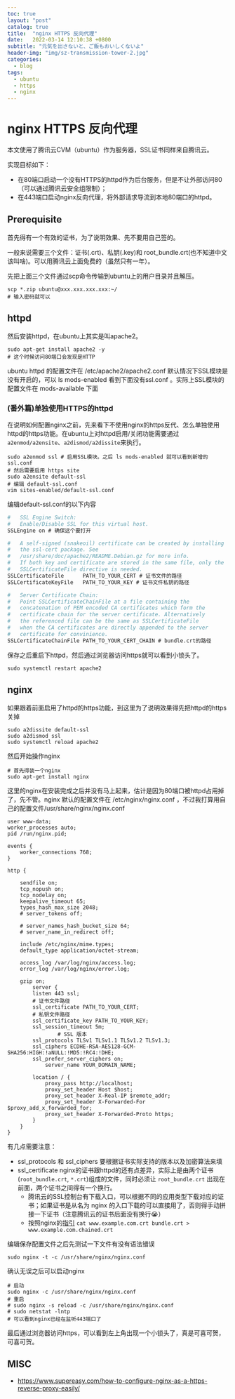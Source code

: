 ```yaml
---
toc: true
layout: "post"
catalog: true
title:  "nginx HTTPS 反向代理"
date:   2022-03-14 12:10:38 +0800
subtitle: "元気を出さないと、ご飯もおいしくないよ"
header-img: "img/sz-transmission-tower-2.jpg"
categories: 
  - blog
tags:
  - ubuntu 
  - https
  - nginx
---
```


# nginx HTTPS 反向代理

本文使用了腾讯云CVM（ubuntu）作为服务器，SSL证书同样来自腾讯云。

实现目标如下：
- 在80端口启动一个没有HTTPS的httpd作为后台服务，但是不让外部访问80（可以通过腾讯云安全组限制）；
- 在443端口启动nginx反向代理，将外部请求导流到本地80端口的httpd。

## Prerequisite

首先得有一个有效的证书，为了说明效果、先不要用自己签的。

一般来说需要三个文件：证书(.crt)、私钥(.key)和 root_bundle.crt(也不知道中文该叫啥)。可以用腾讯云上面免费的（虽然只有一年）。

先把上面三个文件通过scp命令传输到ubuntu上的用户目录并且解压。

```shell
scp *.zip ubuntu@xxx.xxx.xxx.xxx:~/
# 输入密码就可以
```

## httpd
然后安装httpd，在ubuntu上其实是叫apache2。


```shell
sudo apt-get install apache2 -y
# 这个时候访问80端口会发现是HTTP
```

ubuntu httpd 的配置文件在 /etc/apache2/apache2.conf 默认情况下SSL模块是没有开启的，可以 ls mods-enabled 看到下面没有ssl.conf
。实际上SSL模块的配置文件在 mods-available 下面

### (番外篇)单独使用HTTPS的httpd

在说明如何配置nginx之前，先来看下不使用nginx的https反代、怎么单独使用httpd的https功能。在ubuntu上对httpd启用/关闭功能需要通过 `a2enmod/a2ensite`、`a2dismod/a2dissite`来执行。

```shell
sudo a2enmod ssl # 启用SSL模块。之后 ls mods-enabled 就可以看到新增的 ssl.conf
# 然后需要启用 https site
sudo a2ensite default-ssl
# 编辑 default-ssl.conf
vim sites-enabled/default-ssl.conf 
```

编辑default-ssl.conf的以下内容

```apache
#   SSL Engine Switch:
#   Enable/Disable SSL for this virtual host.
SSLEngine on # 确保这个要打开

#   A self-signed (snakeoil) certificate can be created by installing
#   the ssl-cert package. See
#   /usr/share/doc/apache2/README.Debian.gz for more info.
#   If both key and certificate are stored in the same file, only the
#   SSLCertificateFile directive is needed.
SSLCertificateFile      PATH_TO_YOUR_CERT # 证书文件的路径
SSLCertificateKeyFile   PATH_TO_YOUR_KEY # 证书文件私钥的路径

#   Server Certificate Chain:
#   Point SSLCertificateChainFile at a file containing the
#   concatenation of PEM encoded CA certificates which form the
#   certificate chain for the server certificate. Alternatively
#   the referenced file can be the same as SSLCertificateFile
#   when the CA certificates are directly appended to the server
#   certificate for convinience.
SSLCertificateChainFile PATH_TO_YOUR_CERT_CHAIN # bundle.crt的路径
```

保存之后重启下httpd，然后通过浏览器访问https就可以看到小锁头了。

```shell
sudo systemctl restart apache2
```

## nginx

如果跟着前面启用了httpd的https功能，到这里为了说明效果得先把httpd的https关掉

```
sudo a2dissite default-ssl
sudo a2dismod ssl
sudo systemctl reload apache2
```
然后开始操作nginx

```shell
# 首先得装一个nginx
sudo apt-get install nginx
```

这里的nginx在安装完成之后并没有马上起来，估计是因为80端口被httpd占用掉了，先不管。nginx 默认的配置文件在 /etc/nginx/nginx.conf ，不过我打算用自己的配置文件/usr/share/nginx/nginx.conf

```nginx
user www-data;
worker_processes auto;
pid /run/nginx.pid;

events {
	worker_connections 768;
}

http {

	sendfile on;
	tcp_nopush on;
	tcp_nodelay on;
	keepalive_timeout 65;
	types_hash_max_size 2048;
	# server_tokens off;

	# server_names_hash_bucket_size 64;
	# server_name_in_redirect off;

	include /etc/nginx/mime.types;
	default_type application/octet-stream;

	access_log /var/log/nginx/access.log;
	error_log /var/log/nginx/error.log;

	gzip on;
    	server {
		listen 443 ssl;
		# 证书文件路径
		ssl_certificate PATH_TO_YOUR_CERT;
		# 私钥文件路径
		ssl_certificate_key PATH_TO_YOUR_KEY;
		ssl_session_timeout 5m;
                # SSL 版本
		ssl_protocols TLSv1 TLSv1.1 TLSv1.2 TLSv1.3;
		ssl_ciphers ECDHE-RSA-AES128-GCM-SHA256:HIGH:!aNULL:!MD5:!RC4:!DHE;
		ssl_prefer_server_ciphers on;
        	server_name YOUR_DOMAIN_NAME;
		
		location / {
			proxy_pass http://localhost;
			proxy_set_header Host $host;
			proxy_set_header X-Real-IP $remote_addr;
			proxy_set_header X-Forwarded-For $proxy_add_x_forwarded_for;
			proxy_set_header X-Forwarded-Proto https;
		}
    }
}

```

有几点需要注意：

- ssl_protocols 和 ssl_ciphers 要根据证书实际支持的版本以及加密算法来填
- ssl_certificate nginx的证书跟httpd的还有点差异，实际上是由两个证书(`root_bundle.crt`, `*.crt`)组成的文件，同时必须让 `root_bundle.crt` 出现在前面，两个证书之间得有一个换行。
  - 腾讯云的SSL控制台有下载入口，可以根据不同的应用类型下载对应的证书；如果证书是从名为 nginx 的入口下载的可以直接用了，否则得手动拼接一下证书（注意腾讯云的证书后面没有换行😭）
  - 按照nginx的[指引](http://nginx.org/en/docs/http/configuring_https_servers.html) `cat www.example.com.crt bundle.crt > www.example.com.chained.crt`

编辑保存配置文件之后先测试一下文件有没有语法错误

```shell
sudo nginx -t -c /usr/share/nginx/nginx.conf
```

确认无误之后可以启动nginx

```shell
# 启动
sudo nginx -c /usr/share/nginx/nginx.conf
# 重启
# sudo nginx -s reload -c /usr/share/nginx/nginx.conf
# sudo netstat -lntp 
# 可以看到nginx已经在监听443端口了
```

最后通过浏览器访问https，可以看到左上角出现一个小锁头了，真是可喜可贺，可喜可贺。

## MISC

- https://www.supereasy.com/how-to-configure-nginx-as-a-https-reverse-proxy-easily/
